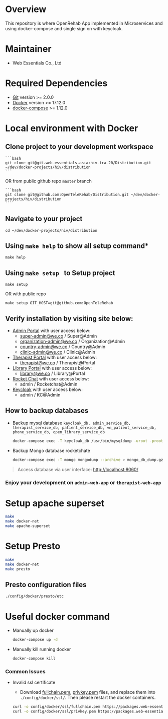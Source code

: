 # Overview

This repository is where OpenRehab App implemented in Microservices and using docker-compose and single sign on with keycloak.

# Maintainer

* Web Essentials Co., Ltd

# Required Dependencies

* [Git](https://git-scm.com/) version >= 2.0.0
* [Docker](https://docs.docker.com/install/) version >= 17.12.0
* [docker-compose](https://docs.docker.com/compose/install/#install-compose) >= 1.12.0

# Local environment with Docker

## Clone project to your development workspace

    ```bash
    git clone git@git.web-essentials.asia:hiv-tra-20/Distribution.git ~/dev/docker-projects/hiv/distribution
    ```

  OR from public github repo ```master``` branch

    ```bash
    git clone git@github.com:OpenTeleRehab/Distribution.git ~/dev/docker-projects/hiv/distribution
    ```

## Navigate to your project

    cd ~/dev/docker-projects/hiv/distribution

## Using ```make help``` to show all setup command*

    make help

## Using ```make setup ``` to Setup project

    make setup

  OR with public repo

    make setup GIT_HOST=git@github.com:OpenTeleRehab

## Verify installation by visiting site below:
  * [Admin Portal](https://local-hi-admin.wehost.asia) with user access below:
    * super-admin@we.co / Super@Admin
    * organization-admin@we.co / Organization@Admin
    * country-admin@we.co / Country@Admin
    * clinic-admin@we.co / Clinic@Admin
  * [Therapist Portal](https://local-hi-therapist.wehost.asia) with user access below:
    * therapist@we.co / Therapist@Portal
  * [Library Portal](https://local-hi-library.wehost.asia) with user access below:
    * library@we.co / Library@Portal
  * [Rocket Chat](https://local-hi-chat.wehost.asia) with user access below:
    * admin / Rocketchat@Admin
  * [Keycloak](https://local-hi-admin.wehost.asia/auth) with user access below:
    * admin / KC@Admin

## How to backup databases
  * Backup mysql database ```keycloak_db, admin_service_db, therapist_service_db, patient_service_db, vn_patient_service_db, phone_service_db, open_library_service_db```
    ```bash
    docker-compose exec -T keycloak_db /usr/bin/mysqldump -uroot -proot keycloak | gzip -9 > kc_db_dump.sql.gz
    ```

  * Backup Mongo database rocketchate
    ```bash
    docker-compose exec -T mongo mongodump --archive > mongo_db_dump.gz
    ```

  > Access database via user interface: [http://localhost:8060/](http://localhost:8060/)

### Enjoy your development on `admin-web-app` or `therapist-web-app`

# Setup apache superset

  ```bash
  make
  make docker-net
  make apache-superset
  ```

# Setup Presto

  ```bash
  make
  make docker-net
  make presto
  ```

## Presto configuration files

  ```bash
  ./config/docker/presto/etc
  ```

# Useful docker command

* Manually up docker

    ```bash
    docker-compose up -d
    ```

* Manually kill running docker

    ```bash
    docker-compose kill
    ```

### Common Issues
* Invalid ssl certificate
  * Download [fullchain.pem](https://packages.web-essentials.asia/boxes/devssl/wehost.asia/fullchain.pem), [privkey.pem](https://packages.web-essentials.asia/boxes/devssl/wehost.asia/privkey.pem) files, and replace them into `./config/docker/ssl/`. Then please restart the docker containers.

  ```bash
  curl -o config/docker/ssl/fullchain.pem https://packages.web-essentials.asia/boxes/devssl/wehost.asia/fullchain.pem
  curl -o config/docker/ssl/privkey.pem https://packages.web-essentials.asia/boxes/devssl/wehost.asia/privkey.pem
  ```
